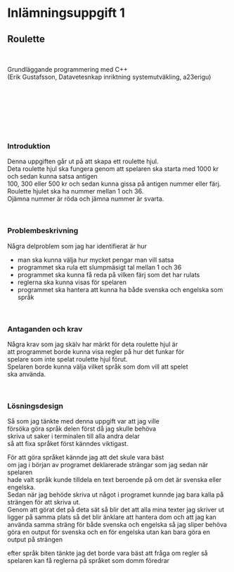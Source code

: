 # Inlämningsuppgift 1
## Roulette

<br>

Grundläggande programmering med C++  
(Erik Gustafsson, Datavetesnkap inriktning systemutväkling, a23erigu)

<br>
<br>
<br>
<br>
<br>
<br>

### Introduktion

Denna uppgiften går ut på att skapa ett roulette hjul.  
Deta roulette hjul ska fungera genom att spelaren ska
starta med 1000 kr och sedan kunna satsa antigen  
100, 300 eller 500 kr och sedan kunna gissa på antigen nummer eller färj.  
Roulette hjulet ska ha nummer mellan 1 och 36.  
Ojämna nummer är röda och jämna nummer är svarta.

<br>

### Problembeskrivning

Några delproblem som jag har identifierat är hur
* man ska kunna välja hur mycket pengar man vill satsa
* programmet ska rula ett slumpmäsigt tal mellan 1 och 36
* programmet ska kunna få reda på vilken färj som det har rulats 
* reglerna ska kunna visas för spelaren
* programmet ska hantera att kunna ha både svenska och engelska som språk

<br>

### Antaganden och krav

Några krav som jag skälv har märkt för deta roulette hjul är  
att programmet borde kunna visa regler på hur det funkar för   
spelare som inte spelat roulette hjul förut.  
Spelaren borde kunna välja vilket språk som dom vill att spelet   
ska använda.  

<br>

### Lösningsdesign 

Så som jag tänkte med denna uppgift var att jag ville  
försöka göra språk delen först då jag skulle behöva  
skriva ut saker i terminalen till alla andra delar  
så att fixa språket först känndes viktigast.

För att göra språket kännde jag att det skule vara bäst  
om jag i början av programet deklarerade strängar som jag sedan när spelaren  
hade valt språk kunde tilldela en text beroende på om det är svenska eller engelska.   
Sedan när jag behöde skriva ut något i programet kunnde jag bara kalla på  
strängen för att skriva ut.  
Genom att görat det på deta sät så blir det att alla mina texter jag skriver ut ligger på samma plats så det blir änklare att hantera dom och att jag kan använda samma sträng för både svenska och engelska så jag sliper behöva göra en output för svenska och en för engelska utan kan bara göra en output på strängen

efter språk biten tänkte jag det borde vara bäst att fråga om regler så spelaren kan få reglerna på språket som domm föredrar
